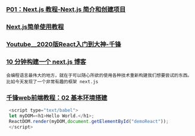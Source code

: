 ### [P01：Next.js 教程-Next.js 简介和创建项目](https://www.mybj123.com/7979.html)  

### [Next.js简单使用教程](https://juejin.cn/post/6984612818293096478)  

### [Youtube__2020版React入门到大神-千锋](https://www.youtube.com/watch?v=QTaoQgOORP4&list=PLwDQt7s1o9J7u0lzzlFQYx5sJ7GvZkA4i)  

### [10 分钟构建一个 next.js 博客](https://www.twle.cn/t/151)  

```shell
会编程语言最伟大的地方，就在于可以随心所欲的使用各种技术重新构建我们想要尝试的东西。比如今天发现了一个非常有趣的框架 next.js
```

### [千锋web前端教程：02 基本环境搭建](https://youtu.be/Uy0Wci0134Y?list=PLwDQt7s1o9J7u0lzzlFQYx5sJ7GvZkA4i&t=1193)

```Javascript
 <script type="text/babel">
 let myDOM=<h1>Hello World.</h1>;
 ReactDOM.render(myDOM,document.getElementById("demoReact")); 
 </script>
```

### []()

```shell

```

### []()

```shell

```

### []()

```shell

```

### []()

```shell

```

### []()

```shell

```

### []()

```shell

```
